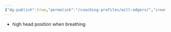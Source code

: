 ```yaml
---
{"dg-publish":true,"permalink":"/coaching-profiles/will-odgers/","created":"2025-05-14T06:01:00.000+10:00","updated":"2025-05-15T10:33:30.427+10:00"}
---
```


- high head position when breathing